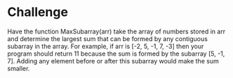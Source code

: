 # Challenge
Have the function MaxSubarray(arr) take the array of numbers stored in arr and determine the largest sum that can be formed by any contiguous subarray in the array. For example, if arr is [-2, 5, -1, 7, -3] then your program should return 11 because the sum is formed by the subarray [5, -1, 7]. Adding any element before or after this subarray would make the sum smaller. 